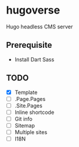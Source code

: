 # hugoverse
Hugo headless CMS server

## Prerequisite

- Install Dart Sass

## TODO

- [x] Template
- [ ] .Page.Pages
- [ ] .Site.Pages
- [ ] Inline shortcode
- [ ] Git info
- [ ] Sitemap
- [ ] Multiple sites
- [ ] I18N

